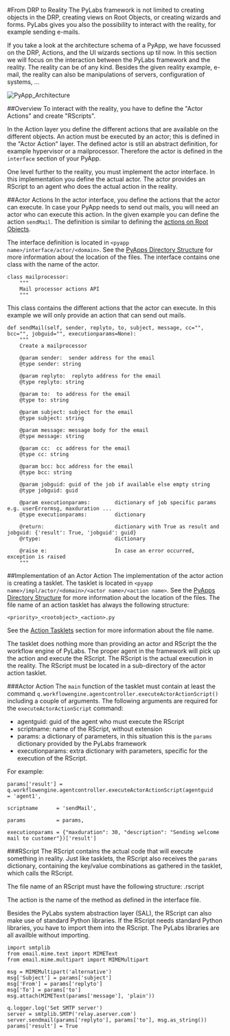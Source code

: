 #From DRP to Reality
The PyLabs framework is not limited to creating objects in the DRP, creating views on Root Objects, or creating wizards and forms. PyLabs gives you also the possibility to interact with the reality, for example sending e-mails.

If you take a look at the architecture schema of a PyApp, we have focussed on the  DRP, Actions, and the UI wizards sections up til now. In this section we will focus on the interaction between the PyLabs framework and the reality. The reality can be of any kind. Besides the given reality example, e-mail, the reality can also be manipulations of servers, configuration of systems, ...

![PyApp_Architecture](images/PyApp_Architecture.png)


##Overview
To interact with the reality, you have to define the "Actor Actions" and create "RScripts".

In the Action layer you define the different actions that are available on the different objects. An action must be executed by an actor; this is defined in the "Actor Action" layer. The defined actor is still an abstract definition, for example hypervisor or a mailprocessor. Therefore the actor is defined in the `interface` section of your PyApp.

One level further to the reality, you must implement the actor interface. In this implementation you define the actual actor. The actor provides an RScript to an agent who does the actual action in the reality.


##Actor Actions
In the actor interface, you define the actions that the actor can execute. In case your PyApp needs to send out mails, you will need an actor who can execute this action.
In the given example you can define the action `sendMail`. The definition is similar to defining the [actions on Root Objects](/sampleapp/#/doc/action).

The interface definition is located in `<pyapp name>/interface/actor/<domain>`. See the [PyApps Directory Structure](/sampleapp/#/doc/sampleapp) for more information about the location of the files. The interface contains one class with the name of the actor.

    class mailprocessor:
        """
        Mail processor actions API
        """

This class contains the different actions that the actor can execute. In this example we will only provide an action that can send out mails.

    def sendMail(self, sender, replyto, to, subject, message, cc="", bcc="", jobguid="", executionparams=None):
        """
        Create a mailprocessor

        @param sender:  sender address for the email
        @type sender: string

        @param replyto:  replyto address for the email
        @type replyto: string
 
        @param to:  to address for the email
        @type to: string

        @param subject: subject for the email
        @type subject: string

        @param message: message body for the email
        @type message: string

        @param cc:  cc address for the email
        @type cc: string

        @param bcc: bcc address for the email
        @type bcc: string
 
        @param jobguid: guid of the job if available else empty string
        @type jobguid: guid
        
        @param executionparams:        dictionary of job specific params e.g. userErrormsg, maxduration ...
        @type executionparams:         dictionary
 
        @return:                       dictionary with True as result and jobguid: {'result': True, 'jobguid': guid}
        @rtype:                        dictionary
 
        @raise e:                      In case an error occurred, exception is raised
        """


##Implementation of an Actor Action
The implementation of the actor action is creating a tasklet. The tasklet is located in `<pyapp name>/impl/actor/<domain>/<actor name>/<action name>`. See the [PyApps Directory Structure](/sampleapp/#/doc/sampleapp) for more information about the location of the files. The file name of an action tasklet has always the following structure:

`<priority>_<rootobject>_<action>.py`

See the [Action Tasklets](actiontasklet) section for more information about the file name.

The tasklet does nothing more than providing an actor and RScript the the workflow engine of PyLabs. The proper agent in the framework will pick up the action and execute the RScript. The RScript is the actual execution in the reality.
The RScript must be located in a sub-directory of the actor action tasklet.


###Actor Action
The `main` function of the tasklet must contain at least the command `q.workflowengine.agentcontroller.executeActorActionScript()` including a couple of arguments.
The following arguments are required for the `executeActorActionScript` command:

* agentguid: guid of the agent who must execute the RScript
* scriptname: name of the RScript, without extension
* params: a dictionary of parameters, in this situation this is the `params` dictionary provided by the PyLabs framework
* executionparams: extra dictionary with parameters, specific for the execution of the RScript.

For example:

    params['result'] = q.workflowengine.agentcontroller.executeActorActionScript(agentguid       = 'agent1', 
                                                                                 scriptname      = 'sendMail', 
                                                                                 params          = params, 
                                                                                 executionparams = {"maxduration": 30, "description": "Sending welcome mail to customer"})['result']


###RScript
The RScript contains the actual code that will execute something in reality. Just like tasklets, the RScript also receives the `params` dictionary, containing the key/value combinations as gathered in the tasklet, which calls the RScript.

The file name of an RScript must have the following structure:
    <action>.rscript

The action is the name of the method as defined in the interface file. 

Besides the PyLabs system abstraction layer (SAL), the RScript can also make use of standard Python libraries. If the RScript needs standard Python libraries, you have to import them into the RScript. The PyLabs libraries are all availble without importing.

    import smtplib
    from email.mime.text import MIMEText
    from email.mime.multipart import MIMEMultipart
    
    msg = MIMEMultipart('alternative')
    msg['Subject'] = params['subject']
    msg['From'] = params['replyto']
    msg['To'] = params['to']
    msg.attach(MIMEText(params['message'], 'plain'))

    q.logger.log('Set SMTP server')    
    server = smtplib.SMTP('relay.aserver.com')
    server.sendmail(params['replyto'], params['to'], msg.as_string())
    params['result'] = True


